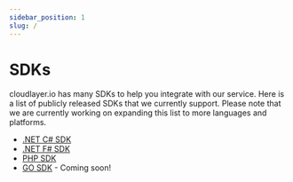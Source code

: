 ```yaml
---
sidebar_position: 1
slug: /
---
```


# SDKs

<head>
  <title>SDKs | Docs - Document Generation Service</title>
  <meta
    name="description"
    content="cloudlayer.io is a PDF Generation and Image Generation service that supports multiple SDKs such as .NET C#, .NET F#, PHP, and GO."
  />
</head>

cloudlayer.io has many SDKs to help you integrate with our service. Here is a list of publicly released SDKs that we currently support.  Please note that we are currently working on expanding this list to more languages and platforms.

- [.NET C# SDK](sdks/net-sdk-csharp)
- [.NET F# SDK](https://github.com/cloudlayerio/cloudlayerio-fsharp)
- [PHP SDK](https://github.com/cloudlayerio/cloudlayerio-php)
- [GO SDK](https://github.com/cloudlayerio/cloudlayerio-go) - Coming soon!